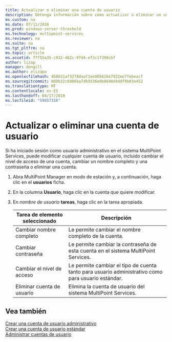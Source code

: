 ```yaml
---
title: Actualizar o eliminar una cuenta de usuario
description: Obtenga información sobre cómo actualizar o eliminar un usuario de MultiPoint Services
ms.custom: na
ms.date: 07/11/2016
ms.prod: windows-server-threshold
ms.technology: multipoint-services
ms.reviewer: na
ms.suite: na
ms.tgt_pltfrm: na
ms.topic: article
ms.assetid: f7f55a35-c932-482c-97d4-ef3c1f390cbf
author: lizap
manager: dongill
ms.author: elizapo
ms.openlocfilehash: 4b8631af3278daaf1ee005616e7922ee7febeacf
ms.sourcegitcommit: 0d0b32c8986ba7db9536e0b8648d4ddf9b03e452
ms.translationtype: MT
ms.contentlocale: es-ES
ms.lasthandoff: 04/17/2019
ms.locfileid: "59857316"
---
```

# <a name="update-or-delete-a-user-account"></a>Actualizar o eliminar una cuenta de usuario
Si ha iniciado sesión como usuario administrativo en el sistema MultiPoint Services, puede modificar cualquier cuenta de usuario, incluido cambiar el nivel de acceso de una cuenta, cambiar un nombre completo y una contraseña o eliminar una cuenta.  
  
1.  Abra MultiPoint Manager en modo de estación y, a continuación, haga clic en el **usuarios** ficha.  
  
2.  En la columna **Usuario**, haga clic en la cuenta que quiere modificar.  
  
3.  En *nombre de usuario* **tareas**, haga clic en la tarea apropiada.  
  
    |Tarea de elemento seleccionado|Descripción|  
    |----------------------|---------------|  
    |Cambiar nombre completo|Le permite cambiar el nombre completo de la cuenta.|  
    |Cambiar contraseña|Le permite cambiar la contraseña de esta cuenta en el sistema MultiPoint Services.|  
    |Cambiar el nivel de acceso|Le permite cambiar el tipo de cuenta tanto para usuario administrativo como para usuario estándar.|  
    |Eliminar cuenta de usuario|Elimina la cuenta de usuario del sistema MultiPoint Services.|  
  
## <a name="see-also"></a>Vea también  
[Crear una cuenta de usuario administrativo](Create-an-Administrative-User-Account.md)  
[Crear una cuenta de usuario estándar](Create-a-Standard-User-Account.md)  
[Administrar cuentas de usuario](Manage-User-Accounts.md)